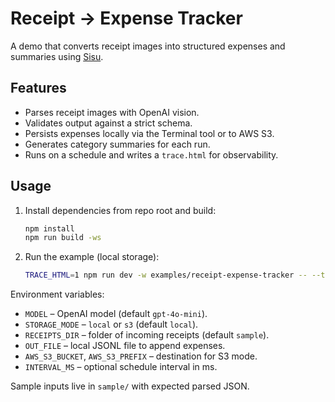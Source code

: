 # Receipt → Expense Tracker

A demo that converts receipt images into structured expenses and summaries using [Sisu](https://github.com/finger-gun/sisu).

## Features
- Parses receipt images with OpenAI vision.
- Validates output against a strict schema.
- Persists expenses locally via the Terminal tool or to AWS S3.
- Generates category summaries for each run.
- Runs on a schedule and writes a `trace.html` for observability.

## Usage
1. Install dependencies from repo root and build:
   ```bash
   npm install
   npm run build -ws
   ```
2. Run the example (local storage):
   ```bash
   TRACE_HTML=1 npm run dev -w examples/receipt-expense-tracker -- --trace
   ```

Environment variables:
- `MODEL` – OpenAI model (default `gpt-4o-mini`).
- `STORAGE_MODE` – `local` or `s3` (default `local`).
- `RECEIPTS_DIR` – folder of incoming receipts (default `sample`).
- `OUT_FILE` – local JSONL file to append expenses.
- `AWS_S3_BUCKET`, `AWS_S3_PREFIX` – destination for S3 mode.
- `INTERVAL_MS` – optional schedule interval in ms.

Sample inputs live in `sample/` with expected parsed JSON.
